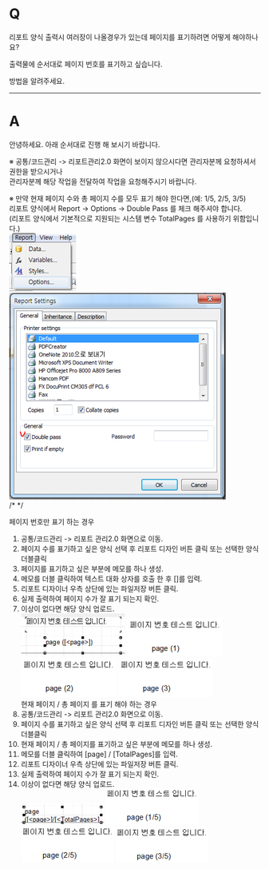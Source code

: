 # Q

리포트 양식 출력시 여러장이 나올경우가 있는데 페이지를 표기하려면 어떻게 해야하나요?  

출력물에 순서대로 페이지 번호를 표기하고 싶습니다.  

방법을 알려주세요.
***
# A
안녕하세요. 아래 순서대로 진행 해 보시기 바랍니다.  

※ 공통/코드관리 -> 리포트관리2.0 화면이 보이지 않으시다면 관리자분께 요청하셔서 권한을 받으시거나  
관리자분께 해당 작업을 전달하여 작업을 요청해주시기 바랍니다.  

※ 만약 현재 페이지 수와 총 페이지 수를 모두 표기 해야 한다면,(예: 1/5, 2/5, 3/5)  
리포트 양식에서 Report -> Options -> Double Pass 를 체크 해주셔야 합니다.  
(리포트 양식에서 기본적으로 지원되는 시스템 변수 TotalPages 를 사용하기 위함입니다.)  
![](/assets/faq/002-16/01Report-Options.png)  
![](/assets/faq/002-16/02Double_pass_선택.png)  
/* */  

페이지 번호만 표기 하는 경우  
1. 공통/코드관리 -> 리포트 관리2.0 화면으로 이동.  
1. 페이지 수를 표기하고 싶은 양식 선택 후 리포트 디자인 버튼 클릭 또는 선택한 양식 더블클릭  
1. 페이지를 표기하고 싶은 부분에 메모를 하나 생성.  
1. 메모를 더블 클릭하여 텍스트 대화 상자를 호출 한 후 [<page>]를 입력.  
1. 리포트 디자이너 우측 상단에 있는 파일저장 버튼 클릭.  
1. 실제 출력하여 페이지 수가 잘 표기 되는지 확인.  
1. 이상이 없다면 해당 양식 업로드.  
![](/assets/faq/002-16/03page.png) ![](/assets/faq/002-16/04페이지_테스트1.png) ![](/assets/faq/002-16/05페이지_테스트2.png) ![](/assets/faq/002-16/06페이지_테스트3.png)  
현재 페이지 / 총 페이지 를 표기 해야 하는 경우  
1. 공통/코드관리 -> 리포트 관리2.0 화면으로 이동.  
1. 페이지 수를 표기하고 싶은 양식 선택 후 리포트 디자인 버튼 클릭 또는 선택한 양식 더블클릭  
1. 현재 페이지 / 총 페이지를 표기하고 싶은 부분에 메모를 하나 생성.  
1. 메모를 더블 클릭하여 [page] / [TotalPages]를 입력.  
1. 리포트 디자이너 우측 상단에 있는 파일저장 버튼 클릭.  
1. 실제 출력하여 페이지 수가 잘 표기 되는지 확인.  
1. 이상이 없다면 해당 양식 업로드.  
![](/assets/faq/002-16/07Totalpages.png) ![](/assets/faq/002-16/08총_페이지_테스트1.png) ![](/assets/faq/002-16/09총_페이지_테스트2.png) ![](/assets/faq/002-16/10총_페이지_테스트3.png)
